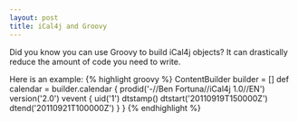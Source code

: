 ```yaml
---
layout: post
title: iCal4j and Groovy
---
```

Did you know you can use Groovy to build iCal4j objects? It can drastically reduce the amount of code you need to write.

Here is an example:
{% highlight groovy %}
ContentBuilder builder = []
def calendar = builder.calendar {
            prodid('-//Ben Fortuna//iCal4j 1.0//EN')
            version('2.0')
            vevent {
                uid('1')
                dtstamp()
                dtstart('20110919T150000Z')
                dtend('20110921T100000Z')
            }
		}
{% endhighlight %}